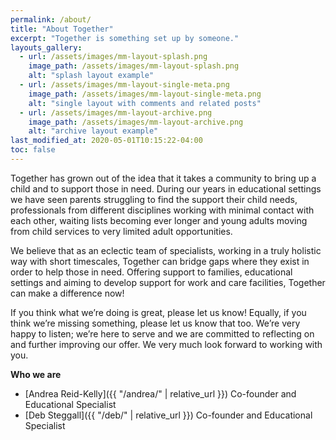 ```yaml
---
permalink: /about/
title: "About Together"
excerpt: "Together is something set up by someone."
layouts_gallery:
  - url: /assets/images/mm-layout-splash.png
    image_path: /assets/images/mm-layout-splash.png
    alt: "splash layout example"
  - url: /assets/images/mm-layout-single-meta.png
    image_path: /assets/images/mm-layout-single-meta.png
    alt: "single layout with comments and related posts"
  - url: /assets/images/mm-layout-archive.png
    image_path: /assets/images/mm-layout-archive.png
    alt: "archive layout example"
last_modified_at: 2020-05-01T10:15:22-04:00
toc: false
---
```



Together has grown out of the idea that it takes a community to bring up a child and to support those in need. During our years in educational settings we have seen parents struggling to find the support their child needs, professionals from different disciplines working with minimal contact with each other, waiting lists becoming ever longer and young adults moving from child services to very limited adult opportunities.  

We believe that as an eclectic team of specialists, working in a truly holistic way with short timescales, Together can bridge gaps where they exist in order to help those in need. 
Offering support to families, educational settings and aiming to develop support for work and care facilities, Together can make a difference now!

If you think what we’re doing is great, please let us know!  Equally, if you think we’re missing something, please let us know that too.  We’re very happy to listen; we’re here to serve and we are committed to reflecting on and further improving our offer.  We very much look forward to working with you.

**Who we are**
- [Andrea Reid-Kelly]({{ "/andrea/" | relative_url }}) Co-founder and Educational Specialist
- [Deb Steggall]({{ "/deb/" | relative_url }}) Co-founder and Educational Specialist
